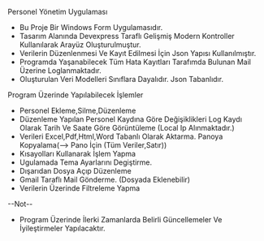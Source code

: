 Personel Yönetim Uygulaması

- Bu Proje Bir Windows Form Uygulamasıdır.
- Tasarım Alanında Devexpress Taraflı Gelişmiş Modern Kontroller Kullanılarak Arayüz Oluşturulmuştur.
- Verilerin Düzenlenmesi Ve Kayıt Edilmesi İçin Json Yapısı Kullanılmıştır.
- Programda Yaşanabilecek Tüm Hata Kayıtları Tarafımda Bulunan Mail Üzerine Loglanmaktadır.
- Oluşturulan Veri Modelleri Sınıflara Dayalıdır. Json Tabanlıdır.

 
 Program Üzerinde Yapılabilecek İşlemler
 
- Personel Ekleme,Silme,Düzenleme
- Düzenleme Yapılan Personel Kaydına Göre Değişiklikleri Log Kaydı Olarak Tarih Ve Saate Göre Görüntüleme (Local Ip Alınmaktadır.)
- Verileri Excel,Pdf,Html,Word Tabanlı Olarak Aktarma. Panoya Kopyalama(--> Pano İçin (Tüm Veriler,Satır))
- Kısayolları Kullanarak İşlem Yapma
- Ugulamada Tema Ayarlarını Degiştirme.
- Dışarıdan Dosya Açıp Düzenleme
- Gmail Taraflı Mail Gönderme. (Dosyada Eklenebilir)
- Verilerin Üzerinde Filtreleme Yapma

--Not--
- Program Üzerinde İlerki Zamanlarda Belirli Güncellemeler Ve İyileştirmeler Yapılacaktır.
